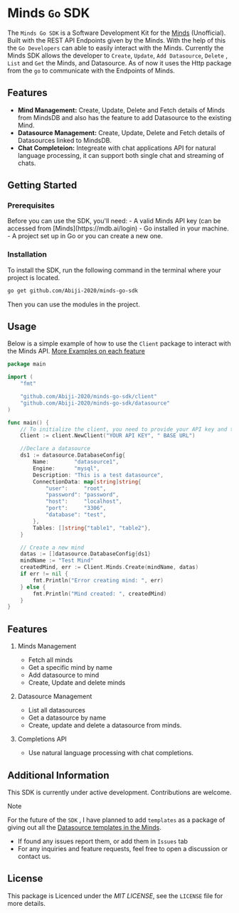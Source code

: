 # Minds `Go` SDK

The `Minds Go SDK` is a Software Development Kit for the [Minds](https://mindsdb.com/minds) (Unofficial). Built with the REST API Endpoints given by the Minds. With the help of this the  `Go Developers` can able to easily interact with the Minds. Currently the Minds SDK allows the developer to `Create`, `Update`, `Add Datasource`, `Delete` , `List` and `Get` the Minds, and Datasource. As of now it uses the Http package from the `go` to communicate with the Endpoints of Minds. 

## Features
- **Mind Management:**  Create, Update, Delete and Fetch details of Minds from MindsDB and also has the feature to add Datasource to the existing Mind.
- **Datasource Management:** Create, Update, Delete and Fetch details of Datasources linked to MindsDB.
- **Chat Completeion:** Integreate with chat applications API for natural language processing, it can support both single chat and streaming of chats.

## Getting Started
   <h3>Prerequisites</h3>
   Before you can use the SDK, you'll need:
   - A valid Minds API key (can be accessed from [Minds](https://mdb.ai/login)
   - Go installed in your machine.
   - A project set up in Go or you can create a new one. 
 
  ### Installation
  To install the SDK, run the following command in the terminal where your project is located.
  ```bash
go get github.com/Abiji-2020/minds-go-sdk
```
Then you can use the modules in the project. 

## Usage 

Below is a simple example of how to use the `Client` package to interact with the Minds API. [More Examples on each feature](https://github.com/Abiji-2020/minds-go-sdk/tree/main/examples)

```go
package main

import (
	"fmt"

	"github.com/Abiji-2020/minds-go-sdk/client"
	"github.com/Abiji-2020/minds-go-sdk/datasource"
)

func main() {
	// To initialize the client, you need to provide your API key and the base URL
	Client := client.NewClient("YOUR API KEY", " BASE URL")

	//Declare a datasource
	ds1 := datasource.DatabaseConfig{
		Name:        "datasource1",
		Engine:      "mysql",
		Description: "This is a test datasource",
		ConnectionData: map[string]string{
			"user":     "root",
			"password": "password",
			"host":     "localhost",
			"port":     "3306",
			"database": "test",
		},
		Tables: []string{"table1", "table2"},
	}

	// Create a new mind
	datas := []datasource.DatabaseConfig{ds1}
	mindName := "Test Mind"
	createdMind, err := Client.Minds.Create(mindName, datas)
	if err != nil {
		fmt.Println("Error creating mind: ", err)
	} else {
		fmt.Println("Mind created: ", createdMind)
	}
}
```

## Features
1. Minds Management
   - Fetch all minds
   - Get a specific mind by name
   - Add datasource to mind
   - Create, Update and delete minds
     
2. Datasource Management
   - List all datasources
   - Get a datasource by name
   - Create, update and delete a datasource from minds.

3. Completions API
   - Use natural language processing with chat completions.
  
## Additional Information

This SDK is currently under active development. Contributions are welcome.

> [!NOTE]
> For the future of the `SDK` , I have planned to add `templates` as a package of giving out all the [Datasource templates in the Minds](https://docs.mdb.ai/docs/data_sources).
>
 - If found any issues report them, or add them in `Issues` tab
 - For any inquiries and feature requests, feel free to open a discussion or contact us.

## License
This package is Licenced under the *MIT LICENSE*, see the `LICENSE` file for more details. 
